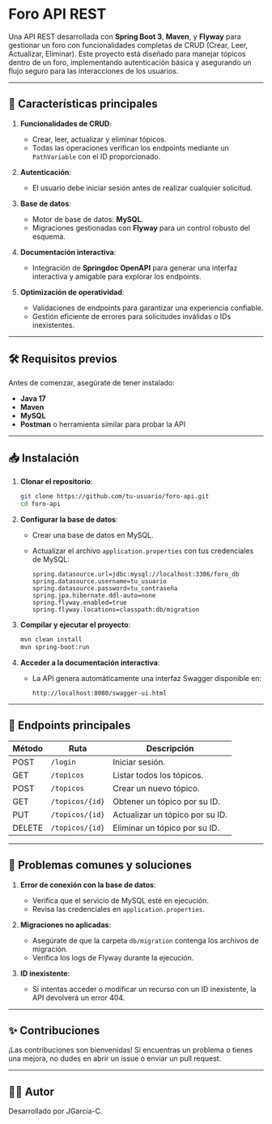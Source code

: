 # Foro API REST

Una API REST desarrollada con **Spring Boot 3**, **Maven**, y **Flyway** para gestionar un foro con funcionalidades completas de CRUD (Crear, Leer, Actualizar, Eliminar). Este proyecto está diseñado para manejar tópicos dentro de un foro, implementando autenticación básica y asegurando un flujo seguro para las interacciones de los usuarios.

---

## 🚀 **Características principales**

1. **Funcionalidades de CRUD**:
   - Crear, leer, actualizar y eliminar tópicos.
   - Todas las operaciones verifican los endpoints mediante un `PathVariable` con el ID proporcionado.

2. **Autenticación**:
   - El usuario debe iniciar sesión antes de realizar cualquier solicitud.

3. **Base de datos**:
   - Motor de base de datos: **MySQL**.
   - Migraciones gestionadas con **Flyway** para un control robusto del esquema.

4. **Documentación interactiva**:
   - Integración de **Springdoc OpenAPI** para generar una interfaz interactiva y amigable para explorar los endpoints.

5. **Optimización de operatividad**:
   - Validaciones de endpoints para garantizar una experiencia confiable.
   - Gestión eficiente de errores para solicitudes inválidas o IDs inexistentes.

---

## 🛠️ **Requisitos previos**

Antes de comenzar, asegúrate de tener instalado:

- **Java 17**
- **Maven**
- **MySQL**
- **Postman** o herramienta similar para probar la API

---

## 📥 **Instalación**

1. **Clonar el repositorio**:

   ```bash
   git clone https://github.com/tu-usuario/foro-api.git
   cd foro-api
   ```

2. **Configurar la base de datos**:
   - Crear una base de datos en MySQL.
   - Actualizar el archivo `application.properties` con tus credenciales de MySQL:

     ```properties
     spring.datasource.url=jdbc:mysql://localhost:3306/foro_db
     spring.datasource.username=tu_usuario
     spring.datasource.password=tu_contraseña
     spring.jpa.hibernate.ddl-auto=none
     spring.flyway.enabled=true
     spring.flyway.locations=classpath:db/migration
     ```

3. **Compilar y ejecutar el proyecto**:

   ```bash
   mvn clean install
   mvn spring-boot:run
   ```

4. **Acceder a la documentación interactiva**:
   - La API genera automáticamente una interfaz Swagger disponible en:
     ```
     http://localhost:8080/swagger-ui.html
     ```

---

## 📌 **Endpoints principales**

| Método | Ruta                      | Descripción                          |
|--------|---------------------------|--------------------------------------|
| POST   | `/login`                  | Iniciar sesión.                      |
| GET    | `/topicos`                | Listar todos los tópicos.            |
| POST   | `/topicos`                | Crear un nuevo tópico.               |
| GET    | `/topicos/{id}`           | Obtener un tópico por su ID.         |
| PUT    | `/topicos/{id}`           | Actualizar un tópico por su ID.      |
| DELETE | `/topicos/{id}`           | Eliminar un tópico por su ID.        |

---

## 🐞 **Problemas comunes y soluciones**

1. **Error de conexión con la base de datos**:
   - Verifica que el servicio de MySQL esté en ejecución.
   - Revisa las credenciales en `application.properties`.

2. **Migraciones no aplicadas**:
   - Asegúrate de que la carpeta `db/migration` contenga los archivos de migración.
   - Verifica los logs de Flyway durante la ejecución.

3. **ID inexistente**:
   - Si intentas acceder o modificar un recurso con un ID inexistente, la API devolverá un error 404.

---

## ✨ **Contribuciones**

¡Las contribuciones son bienvenidas! Si encuentras un problema o tienes una mejora, no dudes en abrir un issue o enviar un pull request.

---

## 👩‍💻 **Autor**

Desarrollado por JGarcia-C.
